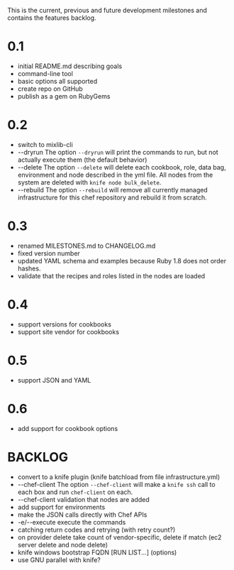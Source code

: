 This is the current, previous and future development milestones and contains the features backlog.

0.1
===
* initial README.md describing goals
* command-line tool
* basic options all supported
* create repo on GitHub
* publish as a gem on RubyGems

0.2
===
* switch to mixlib-cli
* --dryrun The option `--dryrun` will print the commands to run, but not actually execute them (the default behavior)
* --delete The option `--delete` will delete each cookbook, role, data bag, environment and node described in the yml file. All nodes from the system are deleted with `knife node bulk_delete`.
* --rebuild The option `--rebuild` will remove all currently managed infrastructure for this chef repository and rebuild it from scratch.

0.3
===
* renamed MILESTONES.md to CHANGELOG.md
* fixed version number
* updated YAML schema and examples because Ruby 1.8 does not order hashes.
* validate that the recipes and roles listed in the nodes are loaded

0.4
===
* support versions for cookbooks
* support site vendor for cookbooks

0.5
===
* support JSON and YAML

0.6
===
* add support for cookbook options

BACKLOG
=======
* convert to a knife plugin (knife batchload from file infrastructure.yml)
* --chef-client The option `--chef-client` will make a `knife ssh` call to each box and run `chef-client` on each.
* --chef-client validation that nodes are added
* add support for environments
* make the JSON calls directly with Chef APIs 
* -e/--execute execute the commands
* catching return codes and retrying (with retry count?)
* on provider delete take count of vendor-specific, delete if match (ec2 server delete and node delete)
* knife windows bootstrap FQDN [RUN LIST...] (options)
* use GNU parallel with knife?

